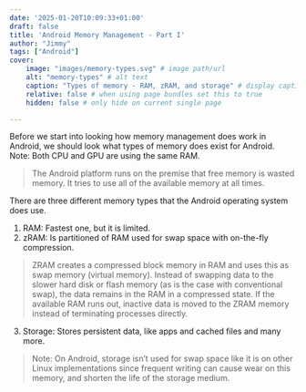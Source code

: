 ```yaml
---
date: '2025-01-20T10:09:33+01:00'
draft: false
title: 'Android Memory Management - Part I'
author: "Jimmy"
tags: ["Android"]
cover:
    image: "images/memory-types.svg" # image path/url
    alt: "memory-types" # alt text
    caption: "Types of memory - RAM, zRAM, and storage" # display caption under cover
    relative: false # when using page bundles set this to true
    hidden: false # only hide on current single page

---
```


Before we start into looking how memory management does work in Android, we should look what types of memory does exist for Android. Note: Both CPU and GPU are using the
same RAM.

> The Android platform runs on the premise that free memory is wasted memory. It tries to use all of the available memory at all times.

There are three different memory types that the Android operating system does use. 

1. RAM: Fastest one, but it is limited.
2. zRAM: Is partitioned of RAM used for swap space with on-the-fly compression. 
> ZRAM creates a compressed block memory in RAM and uses this as swap memory (virtual memory). Instead of swapping data to the slower hard disk or flash memory (as is the case with conventional swap), the data remains in the RAM in a compressed state. If the available RAM runs out, inactive data is moved to the ZRAM memory instead of terminating processes directly.


3. Storage: Stores persistent data, like apps and cached files and many more.

> Note: On Android, storage isn’t used for swap space like it is on other Linux implementations since frequent writing can cause wear on this memory, and shorten the life of the storage medium.


